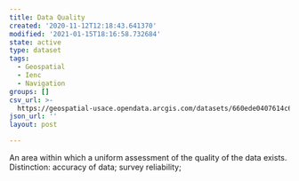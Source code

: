 ```yaml
---
title: Data Quality
created: '2020-11-12T12:18:43.641370'
modified: '2021-01-15T18:16:58.732684'
state: active
type: dataset
tags:
  - Geospatial
  - Ienc
  - Navigation
groups: []
csv_url: >-
  https://geospatial-usace.opendata.arcgis.com/datasets/660ede0407614c6886f852e3fd6d10ae_0.csv?outSR=%7B%22latestWkid%22%3A4326%2C%22wkid%22%3A4326%7D
json_url: ''
layout: post

---
```

An area within which a uniform assessment of the quality of the data exists. Distinction: accuracy of data; survey reliability;
